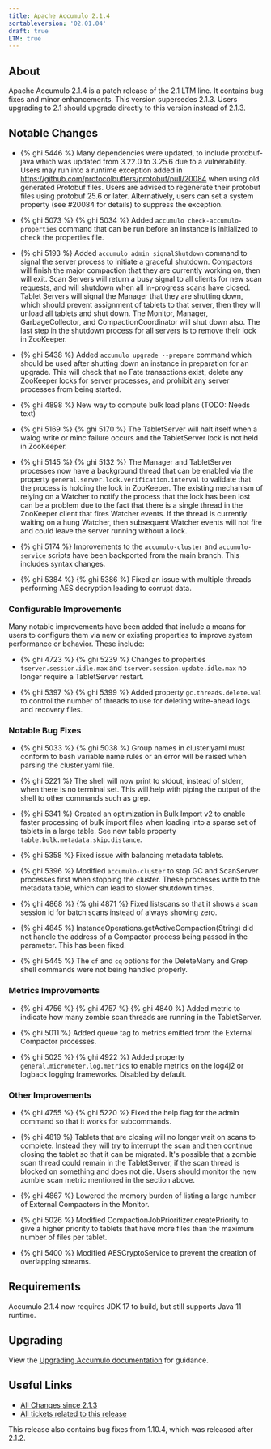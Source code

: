 ```yaml
---
title: Apache Accumulo 2.1.4
sortableversion: '02.01.04'
draft: true
LTM: true
---
```

## About

Apache Accumulo 2.1.4 is a patch release of the 2.1 LTM line. It contains bug
fixes and minor enhancements. This version supersedes 2.1.3. Users upgrading to
2.1 should upgrade directly to this version instead of 2.1.3.

## Notable Changes

* {% ghi 5446 %} Many dependencies were updated, to include protobuf-java which
  was updated from 3.22.0 to 3.25.6 due to a vulnerability. Users may run into
  a runtime exception added in https://github.com/protocolbuffers/protobuf/pull/20084
  when using old generated Protobuf files. Users are advised to regenerate their
  protobuf files using protobuf 25.6 or later. Alternatively, users can set a
  system property (see #20084 for details) to suppress the exception.

* {% ghi 5073 %} {% ghi 5034 %} Added `accumulo check-accumulo-properties` command that can be
  run before an instance is initialized to check the properties file.

* {% ghi 5193 %} Added `accumulo admin signalShutdown` command to signal the server
  process to initiate a graceful shutdown. Compactors will finish the major compaction
  that they are currently working on, then will exit. Scan Servers will return a busy
  signal to all clients for new scan requests, and will shutdown when all in-progress
  scans have closed. Tablet Servers will signal the Manager that they are shutting down,
  which should prevent assignment of tablets to that server, then they will unload all
  tablets and shut down. The Monitor, Manager, GarbageCollector, and CompactionCoordinator
  will shut down also. The last step in the shutdown process for all servers is to remove
  their lock in ZooKeeper.

* {% ghi 5438 %} Added `accumulo upgrade --prepare` command which should be used after
  shutting down an instance in preparation for an upgrade. This will check that no Fate
  transactions exist, delete any ZooKeeper locks for server processes, and prohibit any
  server processes from being started.

* {% ghi 4898 %} New way to compute bulk load plans (TODO: Needs text)

* {% ghi 5169 %} {% ghi 5170 %} The TabletServer will halt itself when a walog write or
  minc failure occurs and the TabletServer lock is not held in ZooKeeper.

* {% ghi 5145 %} {% ghi 5132 %} The Manager and TabletServer processes now have a background
  thread that can be enabled via the property `general.server.lock.verification.interval` to
  validate that the process is holding the lock in ZooKeeper. The existing mechanism of relying
  on a Watcher to notify the process that the lock has been lost can be a problem due to the
  fact that there is a single thread in the ZooKeeper client that fires Watcher events. If the
  thread is currently waiting on a hung Watcher, then subsequent Watcher events will not fire
  and could leave the server running without a lock.

* {% ghi 5174 %} Improvements to the `accumulo-cluster` and `accumulo-service` scripts have been
  backported from the main branch. This includes syntax changes.

* {% ghi 5384 %} {% ghi 5386 %} Fixed an issue with multiple threads performing AES decryption leading to corrupt data.

### Configurable Improvements

Many notable improvements have been added that include a means for users to configure them via new
or existing properties to improve system performance or behavior. These include:

* {% ghi 4723 %} {% ghi 5239 %} Changes to properties `tserver.session.idle.max` and
  `tserver.session.update.idle.max` no longer require a TabletServer restart.

* {% ghi 5397 %} {% ghi 5399 %} Added property `gc.threads.delete.wal` to control the number of threads to use for
  deleting write-ahead logs and recovery files.

### Notable Bug Fixes

* {% ghi 5033 %} {% ghi 5038 %} Group names in cluster.yaml must conform to bash variable name rules
  or an error will be raised when parsing the cluster.yaml file.

* {% ghi 5221 %} The shell will now print to stdout, instead of stderr, when there is no terminal set. This
  will help with piping the output of the shell to other commands such as grep.

* {% ghi 5341 %} Created an optimization in Bulk Import v2 to enable faster processing of bulk import files
  when loading into a sparse set of tablets in a large table. See new table property `table.bulk.metadata.skip.distance`.

* {% ghi 5358 %} Fixed issue with balancing metadata tablets.

* {% ghi 5396 %} Modified `accumulo-cluster` to stop GC and ScanServer processes first when stopping the
  cluster. These processes write to the metadata table, which can lead to slower shutdown times.

* {% ghi 4868 %} {% ghi 4871 %} Fixed listscans so that it shows a scan session id for batch scans instead
  of always showing zero.

* {% ghi 4845 %} InstanceOperations.getActiveCompaction(String) did not handle the address of a
  Compactor process being passed in the parameter. This has been fixed.

* {% ghi 5445 %} The `cf` and `cq` options for the DeleteMany and Grep shell commands were not being
  handled properly.

### Metrics Improvements

* {% ghi 4756 %} {% ghi 4757 %} {% ghi 4840 %} Added metric to indicate how many zombie scan threads are running
  in the TabletServer. 

* {% ghi 5011 %} Added queue tag to metrics emitted from the External Compactor processes.

* {% ghi 5025 %} {% ghi 4922 %} Added property `general.micrometer.log.metrics` to enable metrics on
  the log4j2 or logback logging frameworks. Disabled by default.

### Other Improvements

* {% ghi 4755 %} {% ghi 5220 %} Fixed the help flag for the admin command so that it works for subcommands.

* {% ghi 4819 %} Tablets that are closing will no longer wait on scans to complete. Instead they
  will try to interrupt the scan and then continue closing the tablet so that it can be migrated.
  It's possible that a zombie scan thread could remain in the TabletServer, if the scan thread is
  blocked on something and does not die. Users should monitor the new zombie scan metric mentioned
  in the section above.

* {% ghi 4867 %} Lowered the memory burden of listing a large number of External Compactors in the Monitor.

* {% ghi 5026 %} Modified CompactionJobPrioritizer.createPriority to give a higher priority to tablets that
  have more files than the maximum number of files per tablet.

* {% ghi 5400 %} Modified AESCryptoService to prevent the creation of overlapping streams.

## Requirements

Accumulo 2.1.4 now requires JDK 17 to build, but still supports Java 11 runtime.

## Upgrading

View the [Upgrading Accumulo documentation][upgrade] for guidance.

## Useful Links

* [All Changes since 2.1.3][all-changes]
* [All tickets related to this release][milestone]

This release also contains bug fixes from 1.10.4, which was released after 2.1.2.


[upgrade]: /docs/2.x/administration/upgrading
[milestone]: https://github.com/apache/accumulo/milestone/21
[all-changes]: https://github.com/apache/accumulo/compare/rel/2.1.3...apache:rel/2.1.4
